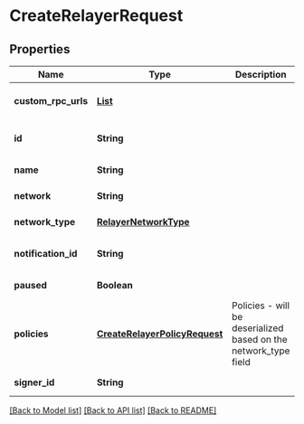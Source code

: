 # CreateRelayerRequest
## Properties

| Name | Type | Description | Notes |
|------------ | ------------- | ------------- | -------------|
| **custom\_rpc\_urls** | [**List**](RpcConfig.md) |  | [optional] [default to null] |
| **id** | **String** |  | [optional] [default to null] |
| **name** | **String** |  | [default to null] |
| **network** | **String** |  | [default to null] |
| **network\_type** | [**RelayerNetworkType**](RelayerNetworkType.md) |  | [default to null] |
| **notification\_id** | **String** |  | [optional] [default to null] |
| **paused** | **Boolean** |  | [default to null] |
| **policies** | [**CreateRelayerPolicyRequest**](CreateRelayerPolicyRequest.md) | Policies - will be deserialized based on the network_type field | [optional] [default to null] |
| **signer\_id** | **String** |  | [default to null] |

[[Back to Model list]](../README.md#documentation-for-models) [[Back to API list]](../README.md#documentation-for-api-endpoints) [[Back to README]](../README.md)

